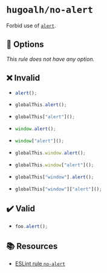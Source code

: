 # `hugoalh/no-alert`

Forbid use of [`alert`][ecmascript-alert].

## 🔧 Options

*This rule does not have any option.*

## ❌ Invalid

- ```ts
  alert();
  ```
- ```ts
  globalThis.alert();
  ```
- ```ts
  globalThis["alert"]();
  ```
- ```ts
  window.alert();
  ```
- ```ts
  window["alert"]();
  ```
- ```ts
  globalThis.window.alert();
  ```
- ```ts
  globalThis.window["alert"]();
  ```
- ```ts
  globalThis["window"].alert();
  ```
- ```ts
  globalThis["window"]["alert"]();
  ```

## ✔️ Valid

- ```ts
  foo.alert();
  ```

## 📚 Resources

- [ESLint rule `no-alert`](https://eslint.org/docs/latest/rules/no-alert)

[ecmascript-alert]: https://developer.mozilla.org/en-US/docs/Web/API/Window/alert
